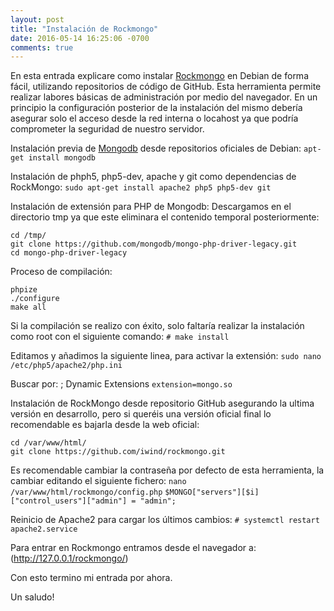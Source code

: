 ```yaml
---
layout: post
title: "Instalación de Rockmongo"
date: 2016-05-14 16:25:06 -0700
comments: true
---
```


En esta entrada explicare como instalar [Rockmongo](http://rockmongo.com/) en Debian de forma fácil, utilizando repositorios de código de GitHub. Esta herramienta permite realizar labores básicas de administración por medio del navegador. En un principio la configuración posterior de la instalación del mismo debería asegurar solo el acceso desde la red interna o locahost ya que podría comprometer la seguridad de nuestro servidor.

Instalación previa de [Mongodb](https://www.mongodb.org/) desde repositorios oficiales de Debian:
```apt-get install mongodb```

Instalación de phph5, php5-dev, apache y git como dependencias de RockMongo:
```sudo apt-get install apache2 php5 php5-dev git```

Instalación de extensión para PHP de Mongodb:
Descargamos en el directorio tmp ya que este eliminara el contenido temporal posteriormente:
```
cd /tmp/
git clone https://github.com/mongodb/mongo-php-driver-legacy.git
cd mongo-php-driver-legacy
```

Proceso de compilación:
```
phpize
./configure
make all
```
Si la compilación se realizo con éxito, solo faltaría realizar la instalación como root con el siguiente comando:
```# make install```

Editamos y añadimos la siguiente linea, para activar la extensión:
```sudo nano /etc/php5/apache2/php.ini```

Buscar por: ; Dynamic Extensions ```extension=mongo.so```

Instalación de RockMongo desde repositorio GitHub asegurando la ultima versión en desarrollo, pero si queréis una versión oficial final lo recomendable es bajarla desde la web oficial:
```
cd /var/www/html/
git clone https://github.com/iwind/rockmongo.git
```

Es recomendable cambiar la contraseña por defecto de esta herramienta, la cambiar editando el siguiente fichero:
`nano /var/www/html/rockmongo/config.php`
```$MONGO["servers"][$i]["control_users"]["admin"] = "admin";```

Reinicio de Apache2 para cargar los últimos cambios:
```# systemctl restart apache2.service```

Para entrar en Rockmongo entramos desde el navegador a: (http://127.0.0.1/rockmongo/)

Con esto termino mi entrada por ahora.

Un saludo!